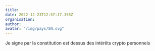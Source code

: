 ```yaml
---
title: 
date: 2022-12-23T12:57:17.355Z
organisation: 
author: 
avatar: "/img/pays/SN.svg"
---
```


Je signe par la constitution est dessus des intérêts crypto personnels